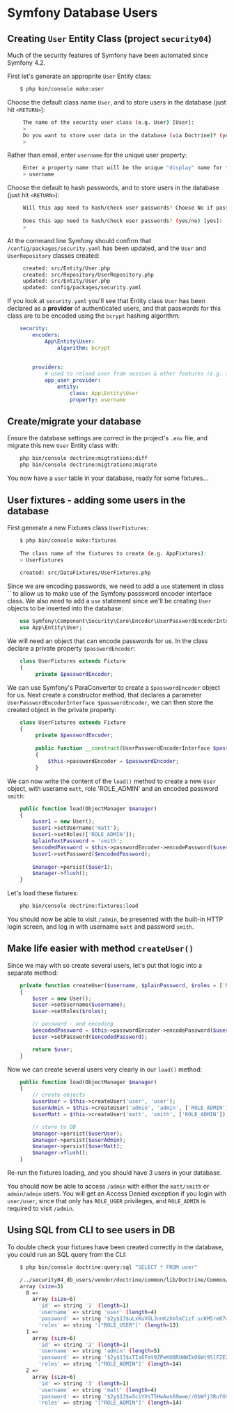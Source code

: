 
# Symfony Database Users

## Creating `User` Entity Class (project `security04`)

Much of the security features of Symfony have been automated since Symfony 4.2.

First let's generate an approprite `User` Entity class:

```bash
    $ php bin/console make:user
```

Choose the default class name `User`, and to store users in the database (just hit `<RETURN>`):
```bash
     The name of the security user class (e.g. User) [User]:
     > 
     Do you want to store user data in the database (via Doctrine)? (yes/no) [yes]:
     >     
```

Rather than email, enter `username` for the unique user property:
```bash
     Enter a property name that will be the unique "display" name for the user (e.g. email, username, uuid) [email]:
     > username
```


Choose the default to hash passwords, and to store users in the database (just hit `<RETURN>`):    
```bash
     Will this app need to hash/check user passwords? Choose No if passwords are not needed or will be checked/hashed by some other system (e.g. a single sign-on server).
    
     Does this app need to hash/check user passwords? (yes/no) [yes]:
     > 
```

At the command line Symfony should confirm that `/config/packages/security.yaml` has been updated, and the `User` and `UserRepository` classes created:

```bash
     created: src/Entity/User.php
     created: src/Repository/UserRepository.php
     updated: src/Entity/User.php
     updated: config/packages/security.yaml
```

If you look at `security.yaml` you'll see that Entity class `User` has been declared as a **provider** of authenticated users, and that passwords for this class are to be encoded using the `bcrypt` hashing algorithm:

```yaml
    security:
        encoders:
            App\Entity\User:
                algorithm: bcrypt
    
    
        providers:
            # used to reload user from session & other features (e.g. switch_user)
            app_user_provider:
                entity:
                    class: App\Entity\User
                    property: username
```

## Create/migrate your database

Ensure the database settings are correct in the project's `.env` file, and migrate this new `User` Entity class with:

```bash
    php bin/console doctrine:migtrations:diff
    php bin/console doctrine:migtrations:migrate
```

You now have a `user` table in your database, ready for some fixtures...

## User fixtures - adding some users in the database

First generate a new Fixtures class `UserFixtures`:

```bash
    $ php bin/console make:fixtures
    
    The class name of the fixtures to create (e.g. AppFixtures):
    > UserFixtures
    
    created: src/DataFixtures/UserFixtures.php
```

Since we are encoding passwords, we need to add a `use` statement in class `` to allow us to make use of the Symfony passsword encoder interface class. We also need to add a `use` statement since we'll be creating `User` objects to be inserted into the database:

```php
    use Symfony\Component\Security\Core\Encoder\UserPasswordEncoderInterface;
    use App\Entity\User;
```

We will need an object that can encode passwords for us. In the class declare a private property `$passwordEncoder`:
```php
    class UserFixtures extends Fixture
    {
         private $passwordEncoder;    
```

We can use Symfony's ParaConverter to create a `$passwordEncoder` object for us. Next create a constructor method, that declares a parameter `UserPasswordEncoderInterface $passwordEncoder`, we can then store the created object in the private property:

```php
    class UserFixtures extends Fixture
    {
         private $passwordEncoder;
    
         public function __construct(UserPasswordEncoderInterface $passwordEncoder)
         {
             $this->passwordEncoder = $passwordEncoder;
         }
```

We can now write the content of the `load()` method to create a new `User` object, with userame `matt`, role 'ROLE_ADMIN' and an encoded password `smith`:

```php
    public function load(ObjectManager $manager)
    {
        $user1 = new User();
        $user1->setUsername('matt');
        $user1->setRoles(['ROLE_ADMIN']);
        $plainTextPassword = 'smith';
        $encodedPassword = $this->passwordEncoder->encodePassword($user1, $plainTextPassword);
        $user1->setPassword($encodedPassword);
        
        $manager->persist($user1);
        $manager->flush();
    }
```

Let's load these fixtures:

```bash
    php bin/console doctrine:fixtures:load
```

You should now be able to visit `/admin`, be presented with the built-in HTTP login screen, and log in with username `matt` and password `smith`.

## Make life easier with method `createUser()`

Since we may with so create several users, let's put that logic into a separate method:

```php
    private function createUser($username, $plainPassword, $roles = ['ROLE_USER']):User
    {
        $user = new User();
        $user->setUsername($username);
        $user->setRoles($roles);

        // password - and encoding
        $encodedPassword = $this->passwordEncoder->encodePassword($user, $plainPassword);
        $user->setPassword($encodedPassword);

        return $user;
    }
```

Now we can create several users very clearly in our `load()` method:

```php
    public function load(ObjectManager $manager)
    {
        // create objects
        $userUser = $this->createUser('user', 'user');
        $userAdmin = $this->createUser('admin', 'admin', ['ROLE_ADMIN']);
        $userMatt = $this->createUser('matt', 'smith', ['ROLE_ADMIN']);

        // store to DB
        $manager->persist($userUser);
        $manager->persist($userAdmin);
        $manager->persist($userMatt);
        $manager->flush();
    }    
```

Re-run the fixtures loading, and you should have 3 users in your database.

You should now be able to access `/admin` with either the `matt/smith` or `admin/admin` users. You will get an Access Denied exception if you login with `user/user`, since that only has `ROLE_USER` privileges, and `ROLE_ADMIN` is required to visit `/admin`.

## Using SQL from CLI to see users in DB

To double check your fixtures have been created correctly in the database, you could run an SQL query from the CLI:

```bash
    $ php bin/console doctrine:query:sql "SELECT * FROM user"

    /../security04_db_users/vendor/doctrine/common/lib/Doctrine/Common/Util/Debug.php:71:
    array (size=3)
      0 =>
        array (size=6)
          'id' => string '1' (length=1)
          'username' => string 'user' (length=4)
          'password' => string '$2y$13$uLxKuVGLJnnKzXmlmCizf.scKM5rm87w9WPlatk2g8KXrCDOtSIvy' (length=60)
          'roles' => string '["ROLE_USER"]' (length=13)
      1 =>
        array (size=6)
          'id' => string '2' (length=1)
          'username' => string 'admin' (length=5)
          'password' => string '$2y$13$xTIs6Fmt9ZPeKU0RUWWIkO6Wt9SlFZEZnrhbbE3yw5BCx5aLwgE1a' (length=60)
          'roles' => string '["ROLE_ADMIN"]' (length=14)
      2 =>
        array (size=6)
          'id' => string '3' (length=1)
          'username' => string 'matt' (length=4)
          'password' => string '$2y$13$wSciYVsT5HwAws69wwe//ObWfj3RufGVuhw01hvjLkkSqCR5hWaha' (length=60)
          'roles' => string '["ROLE_ADMIN"]' (length=14)

```
